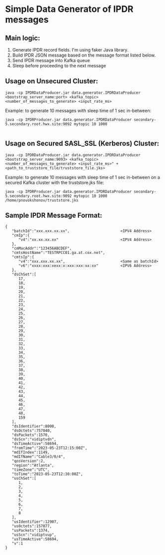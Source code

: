 # Simple Data Generator of IPDR messages

## Main logic:
1) Generate IPDR record fields. I'm using faker Java library.
2) Build IPDR JSON message based on the message format listed below.  
3) Send IPDR message into Kafka queue
4) Sleep before proceeding to the next message

## Usage on Unsecured Cluster: 
```
java -cp IPDRDataProducer.jar data.generator.IPDRDataProducer <bootstrap_server_name:port> <kafka_topic> <number_of_messages_to_generate> <input_rate_ms>
```
Example: to generate 10 messages with sleep time of 1 sec in-between:

```
java -cp IPDRProducer.jar data.generator.IPDRDataProducer secondary-5.secondary.root.hwx.site:9092 mytopic 10 1000
 
```
## Usage on Secured SASL_SSL (Kerberos) Cluster:

```
java -cp IPDRDataProducer.jar data.generator.IPDRDataProducer <bootstrap_server_name:9093> <kafka_topic> <number_of_messages_to_generate> <input_rate_ms>" +
<path_to_truststore_file/truststore_file.jks>
```
Example: to generate 10 messages with sleep time of 1 sec in-between on a secured Kafka cluster with the truststore.jks file:

```
java -cp IPDRProducer.jar data.generator.IPDRDataProducer secondary-5.secondary.root.hwx.site:9092 mytopic 10 1000 /home/pnovokshonov/truststore.jks
```
## Sample IPDR Message Format:

```
{
   "batchId":"xxx.xxx.xx.xx",						<IPV4 Address>
   "cmIp":{
      "v4":"xx.xx.xx.xx"							<IPV4 Address>
   },
   "cmMacAddr":"123456ABCDEF",
   "cmtsHostName":"TESTRPCC01.ga.at.cox.net",
   "cmtsIp":{
      "v4":"xxx.xxx.xx.xx", 						<Same as batchId>
      "v6":"xxxx:xxx:xexx:x:xxx:xxx:xx:xx"			<IPV6 Address>
   },
   "dsChSet":[
      17,
      18,
      19,
      20,
      21,
      22,
      23,
      24,
      25,
      26,
      27,
      28,
      29,
      30,
      31,
      32,
      33,
      34,
      35,
      36,
      37,
      38,
      39,
      40,
      41,
      42,
      43,
      44,
      45,
      46,
      47,
      48,
      159
   ],
   "dsIdentifier":8000,
   "dsOctets":757040,
   "dsPackets":1570,
   "dsScn":"vidiptvdn",
   "dsTimeActive":58694,
   "fromTime":"2023-05-23T12:15:00Z",
   "mdIfIndex":1149,
   "mdIfName":"Cable3/0/4",
   "qosVersion":2,
   "region":"Atlanta",
   "timeZone":"UTC",
   "toTime":"2023-05-23T12:30:00Z",
   "usChSet":[
      1,
      2,
      3,
      4,
      5,
      6,
      7,
      8
   ],
   "usIdentifier":12907,
   "usOctets":157877,
   "usPackets":1374,
   "usScn":"vidiptvup",
   "usTimeActive":58694,
   "v":1
}
```